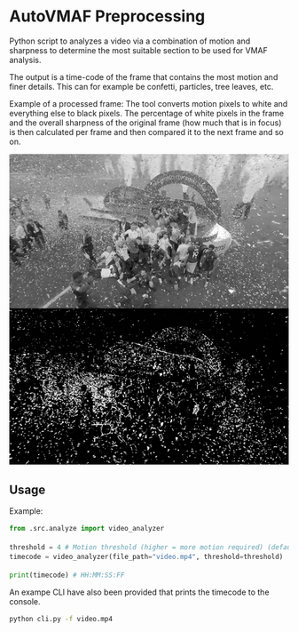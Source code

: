 # AutoVMAF Preprocessing

Python script to analyzes a video via a combination of motion and sharpness to determine the most suitable section to be used for VMAF analysis.

The output is a time-code of the frame that contains the most motion and finer details. This can for example be confetti, particles, tree leaves, etc.

Example of a processed frame:
The tool converts motion pixels to white and everything else to black pixels. 
The percentage of white pixels in the frame and the overall sharpness of the original frame (how much that is in focus) is then calculated per frame and then compared it to the next frame and so on.

![Example frame](./example.png)

## Usage 

Example:
```python
from .src.analyze import video_analyzer

threshold = 4 # Motion threshold (higher = more motion required) (default: 4)
timecode = video_analyzer(file_path="video.mp4", threshold=threshold)

print(timecode) # HH:MM:SS:FF
```

An exampe CLI have also been provided that prints the timecode to the console.

```bash
python cli.py -f video.mp4 
```
